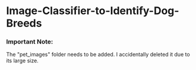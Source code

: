 # Image-Classifier-to-Identify-Dog-Breeds
### Important Note:
The "pet_images" folder needs to be added. I accidentally deleted it due to its large size.

